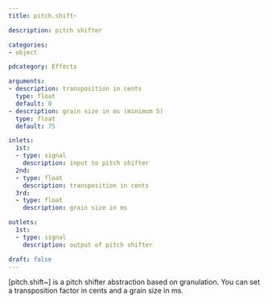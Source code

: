 ```yaml
---
title: pitch.shift~

description: pitch shifter

categories:
- object

pdcategory: Effects

arguments:
- description: transposition in cents
  type: float
  default: 0
- description: grain size in ms (minimum 5)
  type: float
  default: 75

inlets:
  1st:
  - type: signal
    description: input to pitch shifter
  2nd:
  - type: float
    description: transposition in cents
  3rd:
  - type: float
    description: grain size in ms

outlets:
  1st:
  - type: signal
    description: output of pitch shifter

draft: false
---
```


[pitch.shift~] is a pitch shifter abstraction based on granulation. You can set a transposition factor in cents and a grain size in ms.

